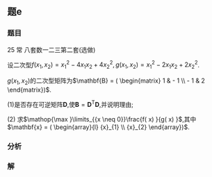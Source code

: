 ## 题e
### 题目
25 常 八套数一二三第二套(选做) 

设二次型$f( {{x}_{1},{x}_{2}})  = {x}_{1}^{2} - 4{x}_{1}{x}_{2} + 4{x}_{2}^{2}, g( {{x}_{1},{x}_{2}})  = {x}_{1}^{2} - 2{x}_{1}{x}_{2} + 2{x}_{2}^{2}$.

$g( {{x}_{1},{x}_{2}})$的二次型矩阵为$\mathbf{B} = ( \begin{matrix} 1 &  - 1 \\   - 1 & 2 \end{matrix})$.

(1)是否存在可逆矩阵$\mathbf{D}$,使$\mathbf{B} = {\mathbf{D}}^{\mathrm{T}}\mathbf{D}$,并说明理由;

(2) 求$\mathop{\max }\limits_{{x \neq  0}}\frac{f( x) }{g( x) }$,其中$\mathbf{x} = ( \begin{array}{l} {x}_{1} \\  {x}_{2} \end{array})$.
### 分析

### 解